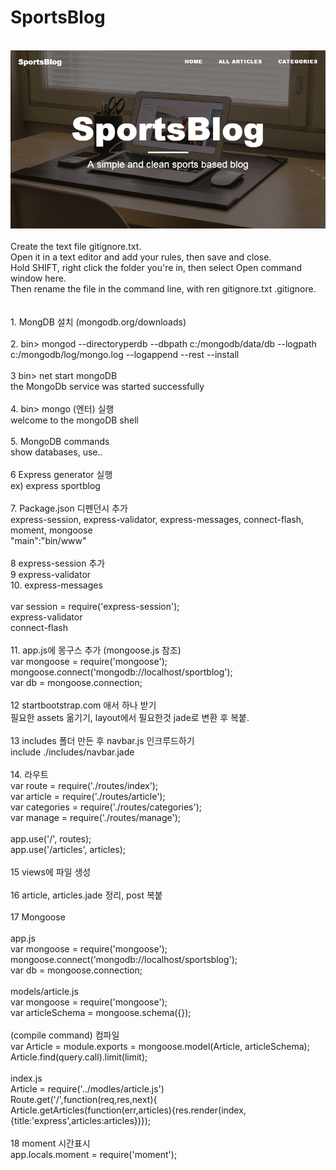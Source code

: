 # SportsBlog                        <br>
 <br>
<img src='https://github.com/kosomi/SportsBlog/blob/master/Untitled.png'>                        <br>
 <br>
Create the text file gitignore.txt.                        <br>               
Open it in a text editor and add your rules, then save and close.                        <br>                    
Hold SHIFT, right click the folder you're in, then select Open command window here.                        <br>
Then rename the file in the command line, with ren gitignore.txt .gitignore.                        <br>
       <br>
       <br>
1. MongDB 설치 (mongodb.org/downloads)       <br>
       <br>
2. bin> mongod --directoryperdb --dbpath c:/mongodb/data/db --logpath c:/mongodb/log/mongo.log --logappend --rest --install       <br>
       <br>
3 bin> net start mongoDB       <br>
the MongoDb service was started successfully       <br>
       <br>
4. bin> mongo (엔터) 실행       <br>
welcome to the mongoDB shell       <br>
       <br>
5. MongoDB commands       <br>
show databases, use..        <br>
       <br>
6 Express generator 실행       <br>
ex) express sportblog       <br>
       <br>
7. Package.json 디펜던시 추가       <br>
express-session, express-validator, express-messages, connect-flash, moment, mongoose       <br>
"main":"bin/www"       <br>
       <br>
8 express-session 추가       <br>
9 express-validator       <br>
10. express-messages       <br>
       <br>
var session = require('express-session');       <br>
express-validator       <br>
connect-flash       <br>
       <br>
11. app.js에 몽구스 추가 (mongoose.js 참조)       <br>
var mongoose = require('mongoose');       <br>
mongoose.connect('mongodb://localhost/sportblog');       <br>
var db = mongoose.connection;       <br>
       <br>
12 startbootstrap.com 애서 하나 받기       <br>
필요한 assets 옮기기, layout에서 필요한것 jade로 변환 후 복붙.       <br>
       <br>
13 includes 폴더 만든 후 navbar.js 인크루드하기       <br>
include ./includes/navbar.jade       <br>
       <br>
14. 라우트       <br>
var route = require('./routes/index');       <br>
var article = require('./routes/article');       <br>
var categories = require('./routes/categories');       <br>
var manage = require('./routes/manage');       <br>
       <br>
app.use('/', routes);       <br>
app.use('/articles', articles);       <br>
       <br>
15 views에 파일 생성       <br>
       <br>
16 article, articles.jade 정리, post 복붙       <br>
       <br>
17 Mongoose       <br>
       <br>
app.js       <br>
var mongoose = require('mongoose');       <br>
mongoose.connect('mongodb://localhost/sportsblog');       <br>
var db = mongoose.connection;       <br>
       <br>
models/article.js       <br>
var mongoose = require('mongoose');       <br>
var articleSchema = mongoose.schema({});       <br>
       <br>
(compile command) 컴파일     <br>
var Article = module.exports = mongoose.model(Article, articleSchema);       <br>
Article.find(query.call).limit(limit);       <br>
       <br>
index.js       <br>
Article = require('../modles/article.js')       <br>
Route.get('/',function(req,res,next){       <br>
Article.getArticles(function(err,articles){res.render(index,{title:'express',articles:articles})});       <br>
       <br>
18 moment 시간표시       <br>
app.locals.moment = require('moment');       <br>






















